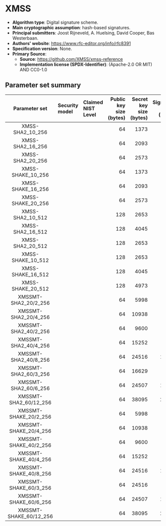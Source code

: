 # XMSS

- **Algorithm type**: Digital signature scheme.
- **Main cryptographic assumption**: hash-based signatures.
- **Principal submitters**: Joost Rijneveld, A. Huelsing, David Cooper, Bas Westerbaan.
- **Authors' website**: https://www.rfc-editor.org/info/rfc8391
- **Specification version**: None.
- **Primary Source**<a name="primary-source"></a>:
  - **Source**: https://github.com/XMSS/xmss-reference
  - **Implementation license (SPDX-Identifier)**: (Apache-2.0 OR MIT) AND CC0-1.0


## Parameter set summary

|     Parameter set      | Security model   | Claimed NIST Level   |   Public key size (bytes) |   Secret key size (bytes) |   Signature size (bytes) |
|:----------------------:|:-----------------|:---------------------|--------------------------:|--------------------------:|-------------------------:|
|    XMSS-SHA2_10_256    |                  |                      |                        64 |                      1373 |                     2500 |
|    XMSS-SHA2_16_256    |                  |                      |                        64 |                      2093 |                     2692 |
|    XMSS-SHA2_20_256    |                  |                      |                        64 |                      2573 |                     2820 |
|   XMSS-SHAKE_10_256    |                  |                      |                        64 |                      1373 |                     2500 |
|   XMSS-SHAKE_16_256    |                  |                      |                        64 |                      2093 |                     2692 |
|   XMSS-SHAKE_20_256    |                  |                      |                        64 |                      2573 |                     2820 |
|    XMSS-SHA2_10_512    |                  |                      |                       128 |                      2653 |                     9092 |
|    XMSS-SHA2_16_512    |                  |                      |                       128 |                      4045 |                     9476 |
|    XMSS-SHA2_20_512    |                  |                      |                       128 |                      2653 |                     9732 |
|   XMSS-SHAKE_10_512    |                  |                      |                       128 |                      2653 |                     9092 |
|   XMSS-SHAKE_16_512    |                  |                      |                       128 |                      4045 |                     9476 |
|   XMSS-SHAKE_20_512    |                  |                      |                       128 |                      4973 |                     9732 |
|  XMSSMT-SHA2_20/2_256  |                  |                      |                        64 |                      5998 |                     4963 |
|  XMSSMT-SHA2_20/4_256  |                  |                      |                        64 |                     10938 |                     9251 |
|  XMSSMT-SHA2_40/2_256  |                  |                      |                        64 |                      9600 |                     5605 |
|  XMSSMT-SHA2_40/4_256  |                  |                      |                        64 |                     15252 |                     9893 |
|  XMSSMT-SHA2_40/8_256  |                  |                      |                        64 |                     24516 |                    18469 |
|  XMSSMT-SHA2_60/3_256  |                  |                      |                        64 |                     16629 |                     8392 |
|  XMSSMT-SHA2_60/6_256  |                  |                      |                        64 |                     24507 |                    14824 |
| XMSSMT-SHA2_60/12_256  |                  |                      |                        64 |                     38095 |                    27688 |
| XMSSMT-SHAKE_20/2_256  |                  |                      |                        64 |                      5998 |                     4963 |
| XMSSMT-SHAKE_20/4_256  |                  |                      |                        64 |                     10938 |                     9251 |
| XMSSMT-SHAKE_40/2_256  |                  |                      |                        64 |                      9600 |                     5605 |
| XMSSMT-SHAKE_40/4_256  |                  |                      |                        64 |                     15252 |                     9893 |
| XMSSMT-SHAKE_40/8_256  |                  |                      |                        64 |                     24516 |                    18469 |
| XMSSMT-SHAKE_60/3_256  |                  |                      |                        64 |                     24516 |                     8392 |
| XMSSMT-SHAKE_60/6_256  |                  |                      |                        64 |                     24507 |                    14824 |
| XMSSMT-SHAKE_60/12_256 |                  |                      |                        64 |                     38095 |                    27688 |

